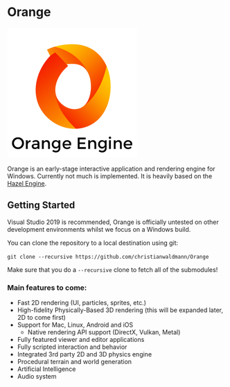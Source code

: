 # Orange

![Orange](/Resources/Branding/Orange_Logo_300px_bg_transparent.png?raw=true "Orange")

Orange is an early-stage interactive application and rendering engine for Windows. Currently not much is implemented. It is heavily based on the [Hazel Engine](https://github.com/TheCherno/Hazel).

## Getting Started

Visual Studio 2019 is recommended, Orange is officially untested on other development environments whilst we focus on a Windows build.

You can clone the repository to a local destination using git:

`git clone --recursive https://github.com/christianwaldmann/Orange`

Make sure that you do a `--recursive` clone to fetch all of the submodules!

### Main features to come:

-   Fast 2D rendering (UI, particles, sprites, etc.)
-   High-fidelity Physically-Based 3D rendering (this will be expanded later, 2D to come first)
-   Support for Mac, Linux, Android and iOS
    -   Native rendering API support (DirectX, Vulkan, Metal)
-   Fully featured viewer and editor applications
-   Fully scripted interaction and behavior
-   Integrated 3rd party 2D and 3D physics engine
-   Procedural terrain and world generation
-   Artificial Intelligence
-   Audio system
